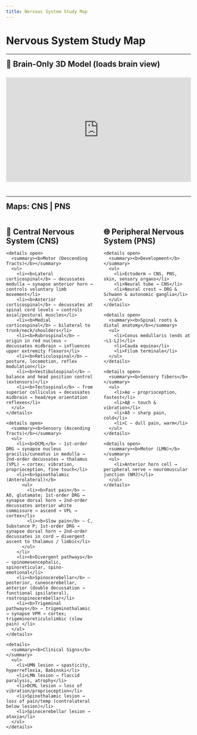 ```yaml
---
title: Nervous System Study Map
---
```


<style>
  .section { margin: 24px 0; }
  .center { text-align: center; }
  .embed-wrap { margin: 24px auto 40px; max-width: 1200px; }
  .embed-16x9 { position: relative; width: 100%; padding-bottom: 56.25%; }
  .embed-16x9 iframe { position: absolute; inset: 0; width: 100%; height: 100%; border: 0; }

  .two-col { 
    display: grid; 
    grid-template-columns: 1fr 1fr; 
    gap: 28px; 
    align-items: start;
  }
  @media (max-width: 900px) {
    .two-col { grid-template-columns: 1fr; }
  }

  details { margin: 8px 0 14px 0; }
  summary { cursor: pointer; font-size: 1.05rem; }
  h2, h3 { margin: 8px 0 12px; }
</style>

# Nervous System Study Map

---

## 🧠 Brain-Only 3D Model (loads brain view)

<div class="embed-wrap center">
  <div class="embed-16x9">
    <iframe 
      src="https://human.biodigital.com/widget/?camera=14.881%2C169.834%2C-8.059%2C-0.382%2C168.21%2C6.604%2C-0.055%2C0.997%2C0.053&dk=b2400ef8a45168336af043e68f426b11e5e6a546&initial.hand-hint=true&m=production%2FmaleAdult%2Fbrain.json&ui-annotations=true&ui-dissect=true&ui-fullscreen=false&ui-isolate=true&ui-share=false&ui-tools-display=primary&ui-xray=true"
      allowfullscreen
      loading="lazy">
    </iframe>
  </div>
</div>

---

## Maps: CNS | PNS

<div class="two-col">

  <!-- CNS Map -->
  <div class="section">
    <h2>🧩 Central Nervous System (CNS)</h2>

    <details open>
      <summary><b>Motor (Descending Tracts)</b></summary>
      <ul>
        <li><b>Lateral corticospinal</b> — decussates medulla → synapse anterior horn → controls voluntary limb movement</li>
        <li><b>Anterior corticospinal</b> — decussates at spinal cord levels → controls axial/postural muscles</li>
        <li><b>Medial corticospinal</b> — bilateral to trunk/neck/shoulders</li>
        <li><b>Rubrospinal</b> — origin in red nucleus → decussates midbrain → influences upper extremity flexors</li>
        <li><b>Reticulospinal</b> — posture, locomotion, reflex modulation</li>
        <li><b>Vestibulospinal</b> — balance and head position control (extensors)</li>
        <li><b>Tectospinal</b> — from superior colliculus → decussates midbrain → head/eye orientation reflexes</li>
      </ul>
    </details>

    <details open>
      <summary><b>Sensory (Ascending Tracts)</b></summary>
      <ul>
        <li><b>DCML</b> — 1st-order DRG → synapse nucleus gracilis/cuneatus in medulla → 2nd-order decussates → thalamus (VPL) → cortex; vibration, proprioception, fine touch</li>
        <li><b>Spinothalamic (Anterolateral)</b>
          <ul>
            <li><b>Fast pain</b> — Aδ, glutamate; 1st-order DRG → synapse dorsal horn → 2nd-order decussates anterior white commissure → ascend → VPL → cortex</li>
            <li><b>Slow pain</b> — C, Substance P; 1st-order DRG → synapse dorsal horn → 2nd-order decussates in cord → divergent ascent to thalamus / limbic</li>
          </ul>
        </li>
        <li><b>Divergent pathways</b> — spinomesencephalic, spinoreticular, spino-emotional</li>
        <li><b>Spinocerebellar</b> — posterior, cuneocerebellar, anterior (double decussation → functional ipsilateral), rostrospinocerebellar</li>
        <li><b>Trigeminal pathways</b> — trigeminothalamic → synapse VPM → cortex; trigeminoreticulolimbic (slow pain) </li>
      </ul>
    </details>

    <details>
      <summary><b>Clinical Signs</b></summary>
      <ul>
        <li>UMN lesion → spasticity, hyperreflexia, Babinski</li>
        <li>LMN lesion → flaccid paralysis, atrophy</li>
        <li>DCML lesion → loss of vibration/proprioception</li>
        <li>Spinothalamic lesion → loss of pain/temp (contralateral below lesion)</li>
        <li>Spinocerebellar lesion → ataxia</li>
      </ul>
    </details>

  </div>

  <!-- PNS Map -->
  <div class="section">
    <h2>🌐 Peripheral Nervous System (PNS)</h2>

    <details open>
      <summary><b>Development</b></summary>
      <ul>
        <li>Ectoderm → CNS, PNS, skin, sensory organs</li>
        <li>Neural tube → CNS</li>
        <li>Neural crest → DRG & Schwann & autonomic ganglia</li>
      </ul>
    </details>

    <details open>
      <summary><b>Spinal roots & distal anatomy</b></summary>
      <ul>
        <li>Conus medullaris (ends at ~L1-L2)</li>
        <li>Cauda equina</li>
        <li>Filum terminale</li>
      </ul>
    </details>

    <details open>
      <summary><b>Sensory fibers</b></summary>
      <ul>
        <li>Aα — proprioception, fastest</li>
        <li>Aβ — touch & vibration</li>
        <li>Aδ — sharp pain, cold</li>
        <li>C — dull pain, warm</li>
      </ul>
    </details>

    <details open>
      <summary><b>Motor (LMN)</b></summary>
      <ul>
        <li>Anterior horn cell → peripheral nerve → neuromuscular junction (NMJ)</li>
      </ul>
    </details>

  </div>

</div>
